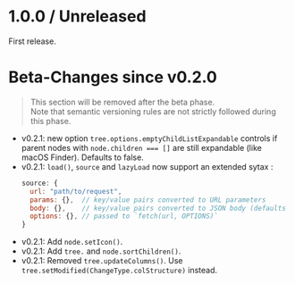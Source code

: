 # 1.0.0 / Unreleased

First release.

# Beta-Changes since v0.2.0

> This section will be removed after the beta phase. <br>
> Note that semantic versioning rules are not strictly followed during this phase.

- v0.2.1: new option `tree.options.emptyChildListExpandable` controls if
  parent nodes with `node.children === []` are still expandable 
  (like macOS Finder). Defaults to false.
- v0.2.1: `load()`, `source` and `lazyLoad` now support an extended sytax :
  ```js
  source: {
    url: "path/to/request",
    params: {},  // key/value pairs converted to URL parameters
    body: {},    // key/value pairs converted to JSON body (defaults to method POST)
    options: {}, // passed to `fetch(url, OPTIONS)`
  }
  ```
- v0.2.1: Add  `node.setIcon()`.
- v0.2.1: Add  `tree.` and `node.sortChildren()`.
- v0.2.1: Removed `tree.updateColumns()`. Use `tree.setModified(ChangeType.colStructure)` instead.
